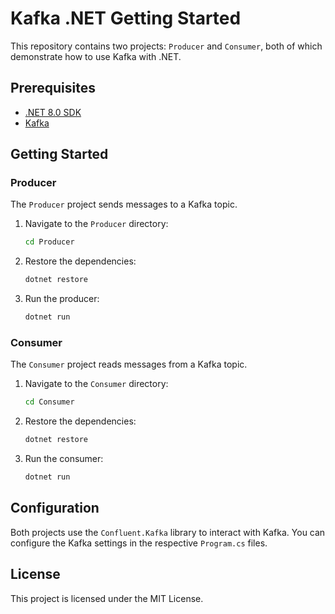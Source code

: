 # Kafka .NET Getting Started

This repository contains two projects: `Producer` and `Consumer`, both of which demonstrate how to use Kafka with .NET.

## Prerequisites

- [.NET 8.0 SDK](https://dotnet.microsoft.com/download/dotnet/8.0)
- [Kafka](https://kafka.apache.org/quickstart)

## Getting Started

### Producer

The `Producer` project sends messages to a Kafka topic.

1. Navigate to the `Producer` directory:
    ```sh
    cd Producer
    ```

2. Restore the dependencies:
    ```sh
    dotnet restore
    ```

3. Run the producer:
    ```sh
    dotnet run
    ```

### Consumer

The `Consumer` project reads messages from a Kafka topic.

1. Navigate to the `Consumer` directory:
    ```sh
    cd Consumer
    ```

2. Restore the dependencies:
    ```sh
    dotnet restore
    ```

3. Run the consumer:
    ```sh
    dotnet run
    ```

## Configuration

Both projects use the `Confluent.Kafka` library to interact with Kafka. You can configure the Kafka settings in the respective `Program.cs` files.

## License

This project is licensed under the MIT License.
